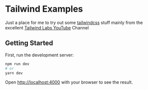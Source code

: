 # Tailwind Examples

Just a place for me to try out some [tailwindcss](https://tailwindcss.com/) stuff mainly from the excellent [Tailwind Labs YouTube](https://www.youtube.com/channel/UCOe-8z68tgw9ioqVvYM4ddQ) Channel

## Getting Started

First, run the development server:

```bash
npm run dev
# or
yarn dev
```

Open [http://localhost:4000](http://localhost:3000) with your browser to see the result.
